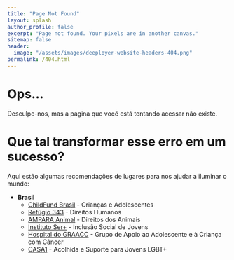 ```yaml
---
title: "Page Not Found"
layout: splash
author_profile: false
excerpt: "Page not found. Your pixels are in another canvas."
sitemap: false
header:
  image: "/assets/images/deeployer-website-headers-404.png"
permalink: /404.html
---
```


# Ops...

Desculpe-nos, mas a página que você está tentando acessar não existe.

# Que tal transformar esse erro em um sucesso?

Aqui estão algumas recomendações de lugares para nos ajudar a iluminar o mundo:

- **Brasil**
  - [ChildFund Brasil](http://www.apadrinhamento.org.br/) - Crianças e Adolescentes
  - [Refúgio 343](https://www.refugio343.org/) - Direitos Humanos
  - [AMPARA Animal](https://amparanimal.org.br/) - Direitos dos Animais
  - [Instituto Ser+](https://sermais.org.br/) - Inclusão Social de Jovens
  - [Hospital do GRAACC](http://www.graacc.org.br/) -  Grupo de Apoio ao Adolescente e à Criança com Câncer
  - [CASA1](https://www.casaum.org/) - Acolhida e Suporte para Jovens LGBT+

